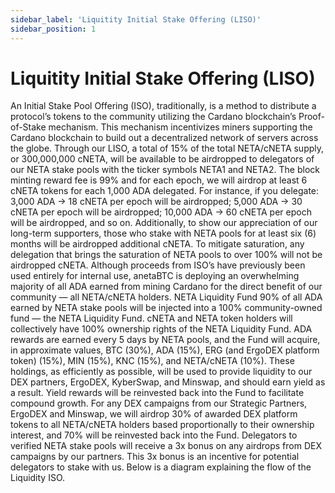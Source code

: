 ```yaml
---
sidebar_label: 'Liquitity Initial Stake Offering (LISO)'
sidebar_position: 1
---
```


# Liquitity Initial Stake Offering (LISO)

An Initial Stake Pool Offering (ISO), traditionally, is a method to distribute a protocol’s tokens to the community utilizing the Cardano blockchain’s Proof-of-Stake mechanism. This mechanism incentivizes miners supporting the Cardano blockchain to build out a decentralized network of servers across the globe.
Through our LISO, a total of 15% of the total NETA/cNETA supply, or 300,000,000 cNETA, will be available to be airdropped to delegators of our NETA stake pools with the ticker symbols NETA1 and NETA2. The block minting reward fee is 99% and for each epoch, we will airdrop at least 6 cNETA tokens for each 1,000 ADA delegated.
For instance, if you delegate:
3,000 ADA → 18 cNETA per epoch will be airdropped;
5,000 ADA → 30 cNETA per epoch will be airdropped;
10,000 ADA → 60 cNETA per epoch will be airdropped, and so on.
Additionally, to show our appreciation of our long-term supporters, those who stake with NETA pools for at least six (6) months will be airdropped additional cNETA.
To mitigate saturation, any delegation that brings the saturation of NETA pools to over 100% will not be airdropped cNETA.
Although proceeds from ISO’s have previously been used entirely for internal use, anetaBTC is deploying an overwhelming majority of all ADA earned from mining Cardano for the direct benefit of our community — all NETA/cNETA holders.
NETA Liquidity Fund
90% of all ADA earned by NETA stake pools will be injected into a 100% community-owned fund — the NETA Liquidity Fund.
cNETA and NETA token holders will collectively have 100% ownership rights of the NETA Liquidity Fund.
ADA rewards are earned every 5 days by NETA pools, and the Fund will acquire, in approximate values, BTC (30%), ADA (15%), ERG (and ErgoDEX platform token) (15%), MIN (15%), KNC (15%), and NETA/cNETA (10%).
These holdings, as efficiently as possible, will be used to provide liquidity to our DEX partners, ErgoDEX, KyberSwap, and Minswap, and should earn yield as a result.
Yield rewards will be reinvested back into the Fund to facilitate compound growth.
For any DEX campaigns from our Strategic Partners, ErgoDEX and Minswap, we will airdrop 30% of awarded DEX platform tokens to all NETA/cNETA holders based proportionally to their ownership interest, and 70% will be reinvested back into the Fund.
Delegators to verified NETA stake pools will receive a 3x bonus on any airdrops from DEX campaigns by our partners.
This 3x bonus is an incentive for potential delegators to stake with us.
Below is a diagram explaining the flow of the Liquidity ISO.
